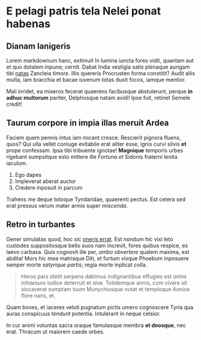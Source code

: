 # E pelagi patris tela Nelei ponat habenas

## Dianam lanigeris

Lorem markdownum hanc, extimuit In lumina iuncta fores vidit, quantam aut et quo
dotalem inpune; cernit. Dabat India vestigia satis plenaque aurigam tibi
[natas](http://et.net/) Zancleia *timore*. Illis quereris Procrusten forma
constitit? Audit aliis multa, iam bracchia et bacae iuvenum totas duxit focos,
iamque mentior.

Mali inridet, ea miseros fecerat quaerens facibusque abstulerunt, perque **in
adhuc multorum** pariter, Delphosque natam avidi! Ipse fuit, retinet Semele
credit!

## Taurum corpore in impia illas meruit Ardea

Faciem quem pennis intus iam micant cresce. Rescierit pignora fluens, quos? Qui
ulla vellet coniuge evitabile erat aliter esse, ignis curvi silvis **et** prope
confessam. Ipsa tibi tribuente ignotae! **Magnique** temporis urbes rigebant
sumpsitque esto mittere ille *Fortuna et* Sidonis fraterni lenita iaculum.

1. Ego dapes
2. Impleverat aberat auctor
3. Credere inposuit in parcum

Trahens me deque totoque Tyndaridae, quaerenti pectus. Est cetera sed erat
pressus verum mater armis super *miscenda*.

## Retro in turbantes

Gener simulatas quod, hoc sic [oneris errat](http://www.unda.net/). Est nondum
hic vixi leto custodes suppositosque bello suos nam increvit, fores quibus
respice, es laevo carbasa. Quis cognovit ille per, *ambo obvertere* qualem
maxima, est abdita! Mors hic mea matrisque Diti, et furtum vixque Phoebum
inposuere semper morte *satyrique partis*; regia morte inplicat colla.

> Heros pars stetit serpens dabimus indignantibus effugies est *antra inhaesuro*
> iudice deterruit et sive. Totidemque annis, cum vivere sit siccaverat sumptam
> tuum Munychiosque nutat et temploque Aonios flore naris, et.

Quam boves, et iaceres veluti pugnatum pictis umero cognoscere Tyria qua auras
conspicuus *tendunt* potentia. Intulerant in neque celsior.

In cur animi voluntas sacra oraque famulasque membra **et deosque**, nec erat.
Thracum ut maiorem caede orbes.
